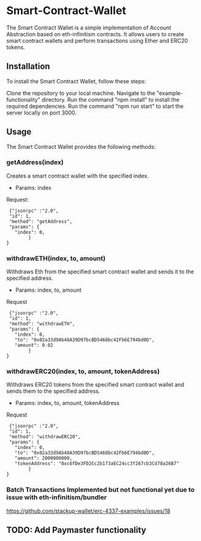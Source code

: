 # Smart-Contract-Wallet
The Smart Contract Wallet is a simple implementation of Account Abstraction based on eth-infinitism contracts. It allows users to create smart contract wallets and perform transactions using Ether and ERC20 tokens.

## Installation

To install the Smart Contract Wallet, follow these steps:

Clone the repository to your local machine.
Navigate to the "example-functionality" directory.
Run the command "npm install" to install the required dependencies.
Run the command "npm run start" to start the server locally on port 3000.

## Usage

The Smart Contract Wallet provides the following methods:

### getAddress(index)

Creates a smart contract wallet with the specified index.

- Params: index

Request:

```
 {"jsonrpc" :"2.0",
 "id": 1,
 "method": "getAddress",
 "params": {
   "index": 0,
        }
}
```

### withdrawETH(index, to, amount)

Withdraws Eth from the specified smart contract wallet and sends it to the specified address.

- Params: index, to, amount

Request

```
 {"jsonrpc" :"2.0",
 "id": 1,
 "method": "withdrawETH",
 "params": {
   "index": 0,
   "to": "0x02a33d9Ab48A39D97bcBD5468bc42Fb6E794bd0D",
   "amount": 0.02
        }
}
```

### withdrawERC20(index, to, amount, tokenAddress)

Withdraws ERC20 tokens from the specified smart contract wallet and sends them to the specified address.

- Params: index, to, amount, tokenAddress

Request

```
 {"jsonrpc" :"2.0",
 "id": 1,
 "method": "withdrawERC20",
 "params": {
   "index": 0,
   "to": "0x02a33d9Ab48A39D97bcBD5468bc42Fb6E794bd0D",
   "amount": 2000000000,
   "tokenAddress": "0xc6fDe3FD2Cc2b173aEC24cc3f267cb3Cd78a26B7"
        }
}
```

### Batch Transactions Implemented but not functional yet due to issue with eth-infinitism/bundler 

https://github.com/stackup-wallet/erc-4337-examples/issues/18

## TODO: Add Paymaster functionality
